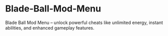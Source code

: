 # Blade-Ball-Mod-Menu
Blade Ball Mod Menu – unlock powerful cheats like unlimited energy, instant abilities, and enhanced gameplay features.
